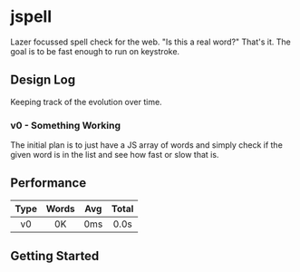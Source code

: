 # jspell
Lazer focussed spell check for the web. "Is this a real word?" That's it. The goal is to be fast enough to run on keystroke.


## Design Log
Keeping track of the evolution over time.

### v0 - Something Working 
The initial plan is to just have a JS array of words and simply check if the given word is in the list and see how fast or slow that is.

## Performance
| Type | Words | Avg | Total |
| :--: | :---: | :-: | :---: |
| v0   |  0K   | 0ms | 0.0s|  

## Getting Started
<script src="jspell.js"></script>
